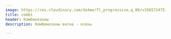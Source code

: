 ```yaml
---
image: https://res.cloudinary.com/da4me/fl_progressive,q_80/v1565724751/uploads/IMG_3460_w17c4u.jpg
title: combi
header: Комбинезоны
description: Комбинезоны весна - осень

---
```

